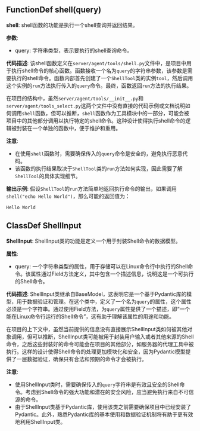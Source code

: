 ## FunctionDef shell(query)

**shell**: shell函数的功能是执行一个shell查询并返回结果。

**参数**:

- query: 字符串类型，表示要执行的shell查询命令。

**代码描述**:
该shell函数定义在`server/agent/tools/shell.py`文件中，是项目中用于执行shell命令的核心函数。函数接收一个名为`query`的字符串参数，该参数是需要执行的shell命令。函数内部首先创建了一个`ShellTool`类的实例`tool`，然后调用这个实例的`run`方法执行传入的`query`命令。最终，函数返回`run`方法的执行结果。

在项目的结构中，虽然`server/agent/tools/__init__.py`和`server/agent/tools_select.py`这两个文件中没有直接的代码示例或文档说明如何调用`shell`函数，但可以推断，`shell`函数作为工具模块中的一部分，可能会被项目中的其他部分调用以执行特定的shell命令。这种设计使得执行shell命令的逻辑被封装在一个单独的函数中，便于维护和重用。

**注意**:

- 在使用`shell`函数时，需要确保传入的`query`命令是安全的，避免执行恶意代码。
- 该函数的执行结果取决于`ShellTool`类的`run`方法如何实现，因此需要了解`ShellTool`的具体实现细节。

**输出示例**:
假设`ShellTool`的`run`方法简单地返回执行命令的输出，如果调用`shell("echo Hello World")`，那么可能的返回值为：

```
Hello World
```

## ClassDef ShellInput

**ShellInput**: ShellInput类的功能是定义一个用于封装Shell命令的数据模型。

**属性**:

- query: 一个字符串类型的属性，用于存储可以在Linux命令行中执行的Shell命令。该属性通过Field方法定义，其中包含一个描述信息，说明这是一个可执行的Shell命令。

**代码描述**:
ShellInput类继承自BaseModel，这表明它是一个基于Pydantic库的模型，用于数据验证和管理。在这个类中，定义了一个名为`query`的属性，这个属性必须是一个字符串。通过使用Field方法，为`query`属性提供了一个描述，即“一个能在Linux命令行运行的Shell命令”，这有助于理解该属性的用途和功能。

在项目的上下文中，虽然当前提供的信息没有直接展示ShellInput类如何被其他对象调用，但可以推断，ShellInput类可能被用于封装用户输入或者其他来源的Shell命令，之后这些封装好的命令可能会在项目的其他部分，如服务器的代理工具中被执行。这样的设计使得Shell命令的处理更加模块化和安全，因为Pydantic模型提供了一层数据验证，确保只有合法和预期的命令才会被执行。

**注意**:

- 使用ShellInput类时，需要确保传入的`query`字符串是有效且安全的Shell命令。考虑到Shell命令的强大功能和潜在的安全风险，应当避免执行来自不可信源的命令。
- 由于ShellInput类基于Pydantic库，使用该类之前需要确保项目中已经安装了Pydantic。此外，熟悉Pydantic库的基本使用和数据验证机制将有助于更有效地利用ShellInput类。
